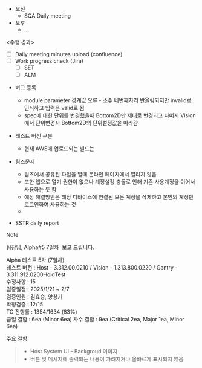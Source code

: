 - 오전
	- SQA Daily meeting
- 오후
	- ...

<수행 경과>
- [ ] Daily meeting minutes upload (confluence)
- [ ] Work progress check (Jira)
	- [ ] SET
	- [ ] ALM

- 버그 등록
	- module parameter 경계값 오류 - 소수 네번째자리 반올림되지만 invalid로 인식하고 입력은 valid로 됨
	- spec에 대한 단위를 변경했을때 Bottom2D만 제대로 변경되고 나머지 Vision에서 단위변경시 Bottom2D의 단위설정값을 따라감

- 테스트 버전 구분
	- 현재 AWS에 업로드되는 빌드는 

- 팀즈문제
	- 팀즈에서 공유된 파일을 열때 온라인 페이지에서 열리지 않음
	- 또한 앱으로 열기 권한이 없으나 계정설정 충돌로 인해 기존 사용계정을 이어서 사용하는 듯 함
	- 예상 해결방안은 해당 디바이스에 연결된 모든 계정을 삭제하고 본인의 계정만 로그인하여 사용하는 것
	- 

- SSTR daily report
>[!note]
>
팀장님, Alpha#5 7일차  보고 드립니다.
>
Alpha 테스트 5차 (7일차)  
테스트 버전 : Host - 3.312.00.0210 / Vision - 1.313.800.0220 / Gantry - 3.311.912.0200HoldTest  
수정사항 : 15  
검증일정 : 2025/1/21 ~ 2/7  
검증인원 : 김효승, 양창기  
확정검증 : 12/15  
TC 진행률 : 1354/1634 (83%)  
금일 결함 : 6ea (Minor 6ea)
차수 결함 : 9ea (Critical 2ea, Major 1ea, Minor 6ea)
>
주요 결함
>- Host System UI - Backgroud 이미지
>- 버튼 및 메시지에 출력되는 내용이 가려지거나 올바르게 표시되지 않음

